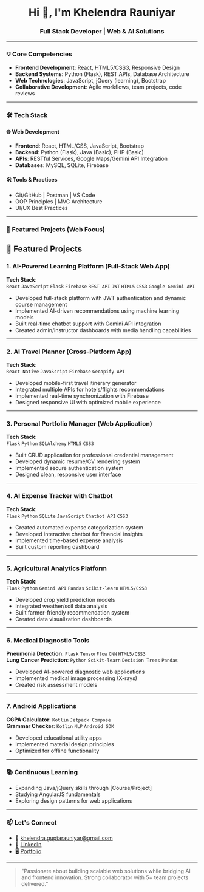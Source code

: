 <h1 align="center">Hi 👋, I'm Khelendra Rauniyar</h1>
<h3 align="center">Full Stack Developer | Web & AI Solutions</h3>

---

### 💡 Core Competencies
- **Frontend Development**: React, HTML5/CSS3, Responsive Design
- **Backend Systems**: Python (Flask), REST APIs, Database Architecture
- **Web Technologies**: JavaScript, jQuery (learning), Bootstrap
- **Collaborative Development**: Agile workflows, team projects, code reviews

---

### 🛠️ Tech Stack

#### 🌐 Web Development
- **Frontend**: React, HTML/CSS, JavaScript, Bootstrap
- **Backend**: Python (Flask), Java (Basic), PHP (Basic)
- **APIs**: RESTful Services, Google Maps/Gemini API Integration
- **Databases**: MySQL, SQLite, Firebase

#### 🛠️ Tools & Practices
- Git/GitHub | Postman | VS Code 
- OOP Principles | MVC Architecture
- UI/UX Best Practices

---

### 🚀 Featured Projects (Web Focus)

## 🚀 Featured Projects

### 1. AI-Powered Learning Platform (Full-Stack Web App) 
**Tech Stack**:  
`React` `JavaScript` `Flask` `Firebase` `REST API` `JWT` `HTML5` `CSS3` `Google Gemini API`  
- Developed full-stack platform with JWT authentication and dynamic course management
- Implemented AI-driven recommendations using machine learning models
- Built real-time chatbot support with Gemini API integration
- Created admin/instructor dashboards with media handling capabilities

---

### 2. AI Travel Planner (Cross-Platform App)  
**Tech Stack**:  
`React Native` `JavaScript` `Firebase` `Geoapify API`   
- Developed mobile-first travel itinerary generator
- Integrated multiple APIs for hotels/flights recommendations
- Implemented real-time synchronization with Firebase
- Designed responsive UI with optimized mobile experience

---

### 3. Personal Portfolio Manager (Web Application)
**Tech Stack**:  
`Flask` `Python` `SQLAlchemy` `HTML5` `CSS3`
- Built CRUD application for professional credential management
- Developed dynamic resume/CV rendering system
- Implemented secure authentication system
- Designed clean, responsive user interface

---

### 4. AI Expense Tracker with Chatbot
**Tech Stack**:  
`Flask` `Python` `SQLite` `JavaScript` `Chatbot API` `CSS3`  
- Created automated expense categorization system
- Developed interactive chatbot for financial insights
- Implemented time-based expense analysis
- Built custom reporting dashboard

---

### 5. Agricultural Analytics Platform
**Tech Stack**:  
`Flask` `Python` `Gemini API` `Pandas` `Scikit-learn` `HTML5/CSS3`  
- Developed crop yield prediction models
- Integrated weather/soil data analysis
- Built farmer-friendly recommendation system
- Created data visualization dashboards

---

### 6. Medical Diagnostic Tools
**Pneumonia Detection**: `Flask` `TensorFlow` `CNN` `HTML5/CSS3`  
**Lung Cancer Prediction**: `Python` `Scikit-learn` `Decision Trees` `Pandas`  
- Developed AI-powered diagnostic web applications
- Implemented medical image processing (X-rays)
- Created risk assessment models

---

### 7. Android Applications
**CGPA Calculator**: `Kotlin` `Jetpack Compose`   
**Grammar Checker**: `Kotlin` `NLP` `Android SDK`  
- Developed educational utility apps
- Implemented material design principles
- Optimized for offline functionality

---

### 📚 Continuous Learning
- Expanding Java/jQuery skills through [Course/Project]
- Studying AngularJS fundamentals
- Exploring design patterns for web applications

---

### 📫 Let's Connect
- 📧 [khelendra.guptarauniyar@gmail.com](mailto:khelendra.guptarauniyar@gmail.com)
- 💼 [LinkedIn](https://www.linkedin.com/in/khelendra-rauniyar-4a0424257/)
- 🖥️ [Portfolio](https://github.com/Khelendrarauniyar)

---

> "Passionate about building scalable web solutions while bridging AI and frontend innovation. Strong collaborator with 5+ team projects delivered."
